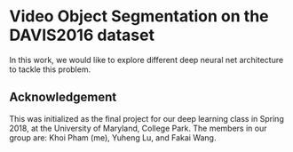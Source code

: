 # Video Object Segmentation on the DAVIS2016 dataset

In this work, we would like to explore different deep neural net architecture to tackle this problem.

## Acknowledgement
This was initialized as the final project for our deep learning class in Spring 2018, at the University of Maryland, College Park. The members in our group are: Khoi Pham (me), Yuheng Lu, and Fakai Wang.